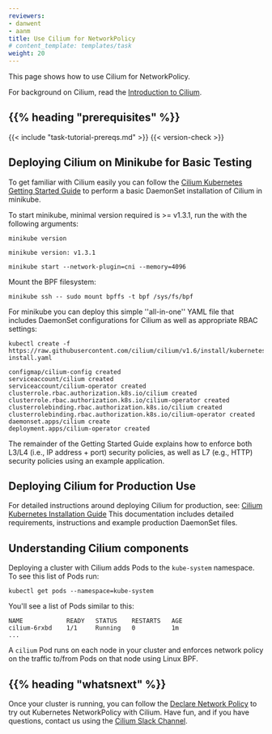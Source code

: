 ```yaml
---
reviewers:
- danwent
- aanm
title: Use Cilium for NetworkPolicy
# content_template: templates/task
weight: 20
---
```


<!-- overview -->
This page shows how to use Cilium for NetworkPolicy.

For background on Cilium, read the [Introduction to Cilium](https://docs.cilium.io/en/stable/intro).


## {{% heading "prerequisites" %}}


{{< include "task-tutorial-prereqs.md" >}} {{< version-check >}}



<!-- steps -->
## Deploying Cilium on Minikube for Basic Testing

To get familiar with Cilium easily you can follow the
[Cilium Kubernetes Getting Started Guide](https://docs.cilium.io/en/stable/gettingstarted/minikube/)
to perform a basic DaemonSet installation of Cilium in minikube.

To start minikube, minimal version required is >= v1.3.1, run the with the
following arguments:

```shell
minikube version
```
```
minikube version: v1.3.1
```

```shell
minikube start --network-plugin=cni --memory=4096
```

Mount the BPF filesystem:

```shell
minikube ssh -- sudo mount bpffs -t bpf /sys/fs/bpf
```

For minikube you can deploy this simple ''all-in-one'' YAML file that includes
DaemonSet configurations for Cilium as well as appropriate RBAC settings:

```shell
kubectl create -f https://raw.githubusercontent.com/cilium/cilium/v1.6/install/kubernetes/quick-install.yaml
```
```
configmap/cilium-config created
serviceaccount/cilium created
serviceaccount/cilium-operator created
clusterrole.rbac.authorization.k8s.io/cilium created
clusterrole.rbac.authorization.k8s.io/cilium-operator created
clusterrolebinding.rbac.authorization.k8s.io/cilium created
clusterrolebinding.rbac.authorization.k8s.io/cilium-operator created
daemonset.apps/cilium create
deployment.apps/cilium-operator created
```

The remainder of the Getting Started Guide explains how to enforce both L3/L4
(i.e., IP address + port) security policies, as well as L7 (e.g., HTTP) security
policies using an example application.

## Deploying Cilium for Production Use

For detailed instructions around deploying Cilium for production, see:
[Cilium Kubernetes Installation Guide](https://docs.cilium.io/en/stable/kubernetes/intro/)
This documentation includes detailed requirements, instructions and example
production DaemonSet files.



<!-- discussion -->
##  Understanding Cilium components

Deploying a cluster with Cilium adds Pods to the `kube-system` namespace. To see
this list of Pods run:

```shell
kubectl get pods --namespace=kube-system
```

You'll see a list of Pods similar to this:

```console
NAME            READY   STATUS    RESTARTS   AGE
cilium-6rxbd    1/1     Running   0          1m
...
```

A `cilium` Pod runs on each node in your cluster and enforces network policy
on the traffic to/from Pods on that node using Linux BPF.



## {{% heading "whatsnext" %}}

Once your cluster is running, you can follow the
[Declare Network Policy](/docs/tasks/administer-cluster/declare-network-policy/)
to try out Kubernetes NetworkPolicy with Cilium.
Have fun, and if you have questions, contact us using the
[Cilium Slack Channel](https://cilium.herokuapp.com/).



